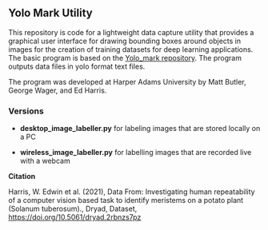 ## Yolo Mark Utility

This repository is code for a lightweight data capture utility that provides a graphical user interface for drawing bounding boxes around objects in images for the creation of training datasets for deep learning applications.  The basic program is based on the [Yolo_mark repository](https://github.com/AlexeyAB/Yolo_mark).  The program outputs data files in yolo format text files.

The program was developed at Harper Adams University by Matt Butler, George Wager, and Ed Harris.

### Versions

- **desktop_image_labeller.py** for labeling images that are stored locally on a PC

- **wireless_image_labeller.py** for labelling images that are recorded live with a webcam

**Citation**

Harris, W. Edwin et al. (2021), Data From: Investigating human repeatability of a computer vision based task to identify meristems on a potato plant (Solanum tuberosum)., Dryad, Dataset, https://doi.org/10.5061/dryad.2rbnzs7pz
